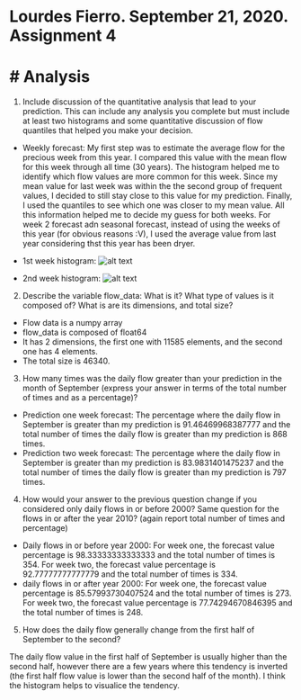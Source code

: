 # Lourdes Fierro. September 21, 2020. Assignment 4

# # Analysis
1. Include discussion of the quantitative analysis that lead to your prediction. This can include any analysis you complete but must include at least two histograms and some quantitative discussion of flow quantiles that helped you make your decision.
- Weekly forecast: My first step was to estimate the average flow for the precious week from this year. I compared this value with the  mean flow for this week through all time (30 years). The histogram helped me to identify which flow values are more common for this week. Since my mean value for last week was within the the second group of frequent values, I decided to still stay close to this value for my prediction. Finally, I used the quantiles to see which one was closer to my mean value. All this information helped me to decide my guess for both weeks. For week 2 forecast adn seasonal forecast, instead of using the weeks of this year (for obvious reasons :V), I used the average value from last year considering thst this year has been dryer.
* 1st week histogram:
![alt text](https://github.com/HAS-Tools-Fall2020/homework-LouFie08/tree/master/assignment_4/week1.png?raw=true)


* 2nd week histogram:
![alt text](https://github.com/HAS-Tools-Fall2020/homework-LouFie08/tree/master/assignment_4/week2.png?raw=true)


2. Describe the variable flow_data: What is it? What type of values is it composed of? What is are its dimensions, and total size?
- Flow data is a numpy array
- flow_data is composed of float64
- It has 2 dimensions, the first one with 11585 elements, and the second one has 4 elements.
- The total size is 46340.

3. How many times was the daily flow greater than your prediction in the month of September (express your answer in terms of the total number of times and as a percentage)?
- Prediction one week forecast: The percentage where the daily flow in September is greater than my prediction is 91.46469968387777 and the total number of times the daily flow is greater than my prediction is 868 times.
- Prediction two week forecast: The percentage where the daily flow in September is greater than my prediction is 83.9831401475237 and the total number of times the daily flow is greater than my prediction is 797 times.

4. How would your answer to the previous question change if you considered only daily flows in or before 2000? Same question for the flows in or after the year 2010? (again report total number of times and percentage)
- Daily flows in or before year 2000: For week one, the forecast value percentage is 98.33333333333333 and the total number of times is 354. For week two, the forecast value percentage is 92.77777777777779 and the total number of times is 334.
- daily flows in or after year 2000: For week one, the forecast value percentage is 85.57993730407524 and the total number of times is 273. For week two, the forecast value percentage is 77.74294670846395 and the total number of times is 248.

5. How does the daily flow generally change from the first half of September to the second?

The daily flow  value in the first half of September is usually higher than the second half, however there are a few years where this tendency is inverted (the first half flow value is lower than the second half of the month). I think the histogram helps to visualice the tendency.
